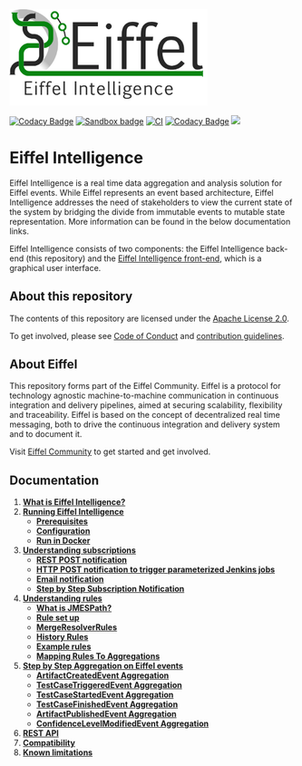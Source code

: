 <!---
   Copyright 2017-2018 Ericsson AB.
   For a full list of individual contributors, please see the commit history.

   Licensed under the Apache License, Version 2.0 (the "License");
   you may not use this file except in compliance with the License.
   You may obtain a copy of the License at

       http://www.apache.org/licenses/LICENSE-2.0

   Unless required by applicable law or agreed to in writing, software
   distributed under the License is distributed on an "AS IS" BASIS,
   WITHOUT WARRANTIES OR CONDITIONS OF ANY KIND, either express or implied.
   See the License for the specific language governing permissions and
   limitations under the License.
--->

<img src="./images/eiffel-intelligence-logo.png" alt="Eiffel Intelligence" width="350"/>

[![Codacy Badge](https://api.codacy.com/project/badge/Grade/e19f78a9c5f346b3b80bd9a167808944)](https://app.codacy.com/gh/eiffel-community/eiffel-intelligence?utm_source=github.com&utm_medium=referral&utm_content=eiffel-community/eiffel-intelligence&utm_campaign=Badge_Grade)
[![Sandbox badge](https://img.shields.io/badge/Stage-Sandbox-yellow)](https://github.com/eiffel-community/community/blob/master/PROJECT_LIFECYCLE.md#stage-sandbox)
[![CI](https://github.com/eiffel-community/eiffel-intelligence/actions/workflows/main.yml/badge.svg)](https://github.com/eiffel-community/eiffel-intelligence/actions/workflows/main.yml)
[![Codacy Badge](https://app.codacy.com/project/badge/Grade/8600a861b2aa4770901d12a45ace3535)](https://app.codacy.com/gh/eiffel-community/eiffel-intelligence/dashboard?utm_source=gh&utm_medium=referral&utm_content=&utm_campaign=Badge_grade)
[![](https://jitpack.io/v/eiffel-community/eiffel-intelligence.svg)](https://jitpack.io/#eiffel-community/eiffel-intelligence)

# Eiffel Intelligence
Eiffel Intelligence is a real time data aggregation and analysis solution
for Eiffel events. While Eiffel represents an event based architecture,
Eiffel Intelligence addresses the need of stakeholders to view the current
state of the system by bridging the divide from immutable events to mutable
state representation. More information can be found in the below documentation links.

Eiffel Intelligence consists of two components: the Eiffel Intelligence
back-end (this repository) and the [Eiffel Intelligence front-end](https://github.com/eiffel-community/eiffel-intelligence-frontend),
which is a graphical user interface.

## About this repository
The contents of this repository are licensed under the [Apache License 2.0](./LICENSE).

To get involved, please see [Code of Conduct](https://github.com/eiffel-community/.github/blob/master/CODE_OF_CONDUCT.md) and [contribution guidelines](https://github.com/eiffel-community/.github/blob/master/CONTRIBUTING.md).

## About Eiffel
This repository forms part of the Eiffel Community. Eiffel is a protocol for technology agnostic machine-to-machine communication in continuous integration and delivery pipelines, aimed at securing scalability, flexibility and traceability. Eiffel is based on the concept of decentralized real time messaging, both to drive the continuous integration and delivery system and to document it.

Visit [Eiffel Community](https://eiffel-community.github.io) to get started and get involved.

## Documentation

1. [**What is Eiffel Intelligence?**](wiki/index.md)
2. [**Running Eiffel Intelligence**](wiki/running-eiffel-intelligence.md)
   - [**Prerequisites**](wiki/running-eiffel-intelligence.md#Prerequisites)
   - [**Configuration**](wiki/configuration.md)
   - [**Run in Docker**](wiki/docker.md)
3. [**Understanding subscriptions**](wiki/subscriptions.md)
   - [**REST POST notification**](wiki/subscription-with-REST-POST-notification.md)
   - [**HTTP POST notification to trigger parameterized Jenkins jobs**](wiki/triggering-jenkins-jobs.md)
   - [**Email notification**](wiki/subscription-with-email-notification.md)
   - [**Step by Step Subscription Notification**](wiki/step-by-step-subscription-notification.md)
4. [**Understanding rules**](wiki/rules.md)
   - [**What is JMESPath?**](wiki/rules.md#What-is-JMESPath?)
   - [**Rule set up**](wiki/rules.md#Rule-set-up)
   - [**MergeResolverRules**](wiki/merge-resolver-rules.md)
   - [**History Rules**](wiki/history-rules.md)
   - [**Example rules**](wiki/example-rules.md)
   - [**Mapping Rules To Aggregations**](wiki/mapping-rules-to-aggregations.md)
5. [**Step by Step Aggregation on Eiffel events**](wiki/step-by-step-aggregation.md)
   - [**ArtifactCreatedEvent Aggregation**](wiki/artifact-created-event-aggregation.md)
   - [**TestCaseTriggeredEvent Aggregation**](wiki/test-case-triggered-event-aggregation.md)
   - [**TestCaseStartedEvent Aggregation**](wiki/test-case-started-event-aggregation.md)
   - [**TestCaseFinishedEvent Aggregation**](wiki/test-case-finished-event-aggregation.md)
   - [**ArtifactPublishedEvent Aggregation**](wiki/artifact-published-event-aggregation.md)
   - [**ConfidenceLevelModifiedEvent Aggregation**](wiki/confidence-level-modified-event-aggregation.md)
6. [**REST API**](wiki/REST-API.md)
7. [**Compatibility**](wiki/compatibility.md)
8. [**Known limitations**](wiki/known-limitations.md)

